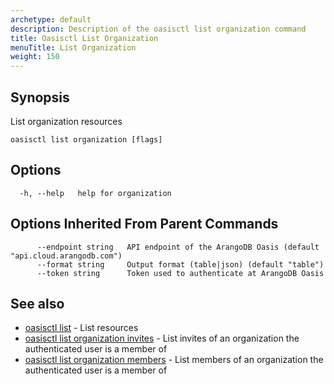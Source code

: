 ```yaml
---
archetype: default
description: Description of the oasisctl list organization command
title: Oasisctl List Organization
menuTitle: List Organization
weight: 150
---
```

## Synopsis
List organization resources

```
oasisctl list organization [flags]
```

## Options
```
  -h, --help   help for organization
```

## Options Inherited From Parent Commands
```
      --endpoint string   API endpoint of the ArangoDB Oasis (default "api.cloud.arangodb.com")
      --format string     Output format (table|json) (default "table")
      --token string      Token used to authenticate at ArangoDB Oasis
```

## See also
* [oasisctl list](_index.md)	 - List resources
* [oasisctl list organization invites](list-organization-invites.md)	 - List invites of an organization the authenticated user is a member of
* [oasisctl list organization members](list-organization-members.md)	 - List members of an organization the authenticated user is a member of

